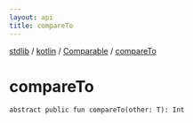 ```yaml
---
layout: api
title: compareTo
---
```

[stdlib](../../index.md) / [kotlin](../index.md) / [Comparable](index.md) / [compareTo](compareTo.md)

# compareTo

```
abstract public fun compareTo(other: T): Int
```
